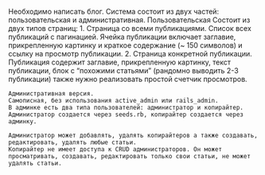 <div>
  <p>
    Необходимо написать блог.
    Система состоит из двух частей: пользовательская и административная.
    Пользовательская
    Состоит из двух типов страниц:
    1. Страница со всеми публикациями.
      Список всех публикаций с пагинацией. Ячейка публикации включает заглавие, прикрепленную картинку и краткое содержание (~ 150 символов) и ссылку на просмотр публикации.
    2. Страница конкретной публикации.
      Публикация содержит заглавие, прикрепленную картинку, текст публикации, блок с “похожими статьями” (рандомно выводить 2-3 публикации) также нужно реализовать простой счетчик просмотров.


    Административная версия.
    Самописная, без использования active_admin или rails_admin.
    В админке есть два типа пользователей: администратор и копирайтер.
    Администратор создается через seeds.rb, копирайтер создается через админку.

    Администратор может добавлять, удалять копирайтеров а также создавать, редактировать, удалять любые статьи.
    Копирайтер не имеет доступа к CRUD администраторов. Он может просматривать, создавать, редактировать только свои статьи, не может удалять статьи.
  </p>
</div>